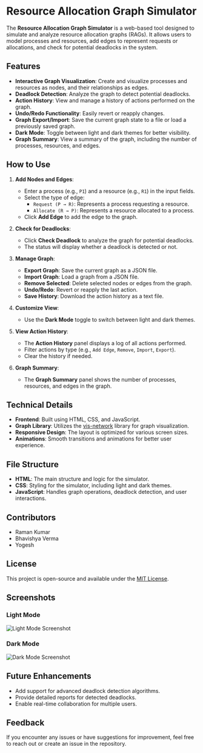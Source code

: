 # Resource Allocation Graph Simulator

The **Resource Allocation Graph Simulator** is a web-based tool designed to simulate and analyze resource allocation graphs (RAGs). It allows users to model processes and resources, add edges to represent requests or allocations, and check for potential deadlocks in the system.

## Features

- **Interactive Graph Visualization**: Create and visualize processes and resources as nodes, and their relationships as edges.
- **Deadlock Detection**: Analyze the graph to detect potential deadlocks.
- **Action History**: View and manage a history of actions performed on the graph.
- **Undo/Redo Functionality**: Easily revert or reapply changes.
- **Graph Export/Import**: Save the current graph state to a file or load a previously saved graph.
- **Dark Mode**: Toggle between light and dark themes for better visibility.
- **Graph Summary**: View a summary of the graph, including the number of processes, resources, and edges.

## How to Use

1. **Add Nodes and Edges**:
   - Enter a process (e.g., `P1`) and a resource (e.g., `R1`) in the input fields.
   - Select the type of edge:
     - `Request (P → R)`: Represents a process requesting a resource.
     - `Allocate (R → P)`: Represents a resource allocated to a process.
   - Click **Add Edge** to add the edge to the graph.

2. **Check for Deadlocks**:
   - Click **Check Deadlock** to analyze the graph for potential deadlocks.
   - The status will display whether a deadlock is detected or not.

3. **Manage Graph**:
   - **Export Graph**: Save the current graph as a JSON file.
   - **Import Graph**: Load a graph from a JSON file.
   - **Remove Selected**: Delete selected nodes or edges from the graph.
   - **Undo/Redo**: Revert or reapply the last action.
   - **Save History**: Download the action history as a text file.

4. **Customize View**:
   - Use the **Dark Mode** toggle to switch between light and dark themes.

5. **View Action History**:
   - The **Action History** panel displays a log of all actions performed.
   - Filter actions by type (e.g., `Add Edge`, `Remove`, `Import`, `Export`).
   - Clear the history if needed.

6. **Graph Summary**:
   - The **Graph Summary** panel shows the number of processes, resources, and edges in the graph.

## Technical Details

- **Frontend**: Built using HTML, CSS, and JavaScript.
- **Graph Library**: Utilizes the [vis-network](https://visjs.github.io/vis-network/) library for graph visualization.
- **Responsive Design**: The layout is optimized for various screen sizes.
- **Animations**: Smooth transitions and animations for better user experience.

## File Structure

- **HTML**: The main structure and logic for the simulator.
- **CSS**: Styling for the simulator, including light and dark themes.
- **JavaScript**: Handles graph operations, deadlock detection, and user interactions.

## Contributors

- Raman Kumar
- Bhavishya Verma
- Yogesh

## License

This project is open-source and available under the [MIT License](https://opensource.org/licenses/MIT).

## Screenshots

### Light Mode
![Light Mode Screenshot](#)

### Dark Mode
![Dark Mode Screenshot](#)

## Future Enhancements

- Add support for advanced deadlock detection algorithms.
- Provide detailed reports for detected deadlocks.
- Enable real-time collaboration for multiple users.

## Feedback

If you encounter any issues or have suggestions for improvement, feel free to reach out or create an issue in the repository.